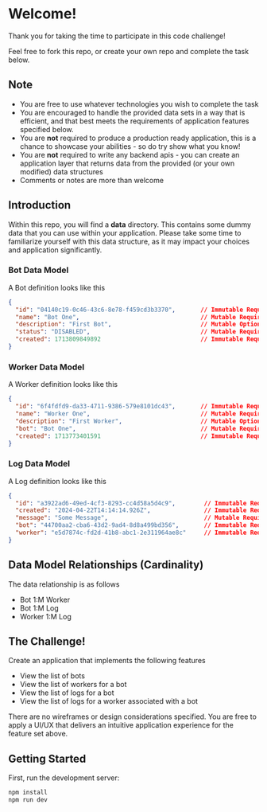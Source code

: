 # Welcome!
Thank you for taking the time to participate in this code challenge!

Feel free to fork this repo, or create your own repo and complete the task below.

## Note
* You are free to use whatever technologies you wish to complete the task
* You are encouraged to handle the provided data sets in a way that is efficient, and that best meets the requirements of application features specified below.
* You are **not** required to produce a production ready application, this is a chance to showcase your abilities - so do try show what you know!
* You are **not** required to write any backend apis - you can create an application layer that returns data from the provided (or your own modified) data structures
* Comments or notes are more than welcome

## Introduction

Within this repo, you will find a **data** directory. This contains some dummy data that you can use within your application. Please take some time to familiarize yourself with this data structure, as it may impact your choices and application significantly.


### Bot Data Model

A Bot definition looks like this
```json
{
  "id": "04140c19-0c46-43c6-8e78-f459cd3b3370",       // Immutable Required UUID
  "name": "Bot One",                                  // Mutable Required String
  "description": "First Bot",                         // Mutable Optional String
  "status": "DISABLED",                               // Mutable Required String Enum ["DISABLED", "ENABLED", "PAUSED"]
  "created": 1713809849892                            // Immutable Required Epoch Timestamp
}
```

### Worker Data Model

A Worker definition looks like this
```json
{
  "id": "6f4fdfd9-da33-4711-9386-579e8101dc43",       // Immutable Required UUID
  "name": "Worker One",                               // Mutable Required String
  "description": "First Worker",                      // Mutable Optional String
  "bot": "Bot One",                                   // Mutable Required String - references a unique bot
  "created": 1713773401591                            // Immutable Required Epoch Timestamp
}
```

### Log Data Model

A Log definition looks like this
```json
{
  "id": "a3922ad6-49ed-4cf3-8293-cc4d58a5d4c9",        // Immutable Required UUID
  "created": "2024-04-22T14:14:14.926Z",               // Immutable Required ISO Timestamp
  "message": "Some Message",                           // Mutable Required String
  "bot": "44700aa2-cba6-43d2-9ad4-8d8a499bd356",       // Immutable Required UUID - references a unique bot
  "worker": "e5d7874c-fd2d-41b8-abc1-2e311964ae8c"     // Immutable Required UUID - references a unique worker
}
```

## Data Model Relationships (Cardinality)

The data relationship is as follows
* Bot 1:M Worker
* Bot 1:M Log
* Worker 1:M Log


## The Challenge!

Create an application that implements the following features
* View the list of bots
* View the list of workers for a bot
* View the list of logs for a bot
* View the list of logs for a worker associated with a bot

There are no wireframes or design considerations specified.
You are free to apply a UI/UX that delivers an intuitive application experience for the feature set above.

## Getting Started

First, run the development server:

```bash
npm install
npm run dev
```